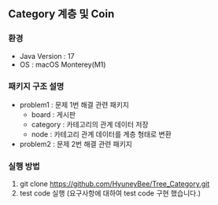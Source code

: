 ## Category 계층 및 Coin

### 환경
- Java Version : 17
- OS : macOS Monterey(M1)

### 패키지 구조 설명
- problem1 : 문제 1번 해결 관련 패키지
  - board : 게시판
  - category : 카테고리의 관계 데이터 저장
  - node : 카테고리 관계 데이터를 계층 형태로 변환
- problem2 : 문제 2번 해결 관련 패키지

### 실행 방법
1. git clone https://github.com/HyuneyBee/Tree_Category.git
2. test code 실행 (요구사항에 대하여 test code 구현 했습니다.)
